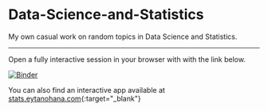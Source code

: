 # Data-Science-and-Statistics
My own casual work on random topics in Data Science and Statistics.

---

Open a fully interactive session in your browser with with the link below.

[![Binder](https://mybinder.org/badge_logo.svg)](https://mybinder.org/v2/gh/eytanohana/Data-Science-and-Statistics/master)

You can also find an interactive app available at [stats.eytanohana.com](http://stats.eytanohana.com){:target="_blank"}
